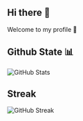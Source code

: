 ## Hi there 👋
Welcome to my profile 🎉

## Github State 📊
![GitHub Stats](https://github-readme-stats.vercel.app/api?username=DiyahSusan&show_icons=true&theme=radical)

## Streak
![GitHub Streak](https://streak-stats.demolab.com?user=DiyahSusan&theme=tokyonight&hide_border=true)


